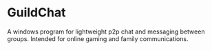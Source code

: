 GuildChat
=========

A windows program for lightweight p2p chat and messaging between groups. Intended for online gaming and family communications.
